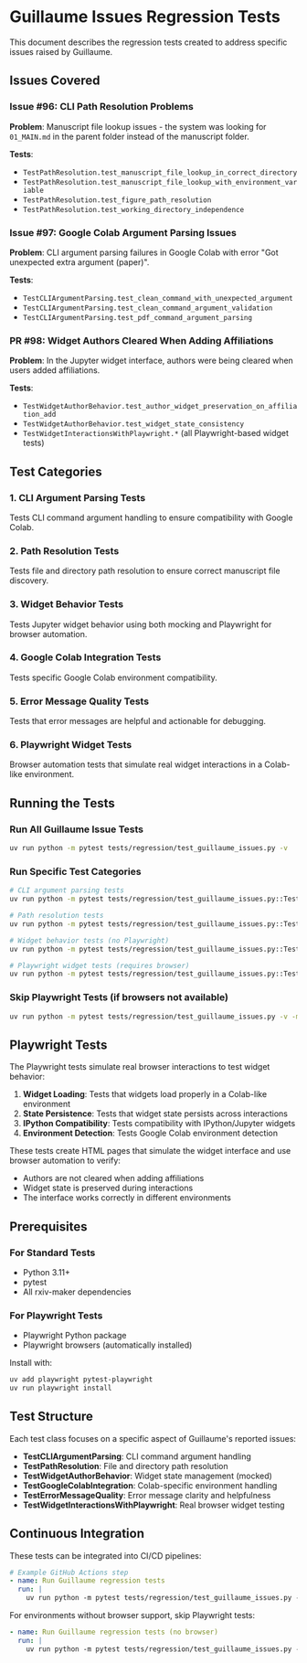 # Guillaume Issues Regression Tests

This document describes the regression tests created to address specific issues raised by Guillaume.

## Issues Covered

### Issue #96: CLI Path Resolution Problems
**Problem**: Manuscript file lookup issues - the system was looking for `01_MAIN.md` in the parent folder instead of the manuscript folder.

**Tests**:
- `TestPathResolution.test_manuscript_file_lookup_in_correct_directory`
- `TestPathResolution.test_manuscript_file_lookup_with_environment_variable`
- `TestPathResolution.test_figure_path_resolution`
- `TestPathResolution.test_working_directory_independence`

### Issue #97: Google Colab Argument Parsing Issues
**Problem**: CLI argument parsing failures in Google Colab with error "Got unexpected extra argument (paper)".

**Tests**:
- `TestCLIArgumentParsing.test_clean_command_with_unexpected_argument`
- `TestCLIArgumentParsing.test_clean_command_argument_validation`
- `TestCLIArgumentParsing.test_pdf_command_argument_parsing`

### PR #98: Widget Authors Cleared When Adding Affiliations
**Problem**: In the Jupyter widget interface, authors were being cleared when users added affiliations.

**Tests**:
- `TestWidgetAuthorBehavior.test_author_widget_preservation_on_affiliation_add`
- `TestWidgetAuthorBehavior.test_widget_state_consistency`
- `TestWidgetInteractionsWithPlaywright.*` (all Playwright-based widget tests)

## Test Categories

### 1. CLI Argument Parsing Tests
Tests CLI command argument handling to ensure compatibility with Google Colab.

### 2. Path Resolution Tests
Tests file and directory path resolution to ensure correct manuscript file discovery.

### 3. Widget Behavior Tests
Tests Jupyter widget behavior using both mocking and Playwright for browser automation.

### 4. Google Colab Integration Tests
Tests specific Google Colab environment compatibility.

### 5. Error Message Quality Tests
Tests that error messages are helpful and actionable for debugging.

### 6. Playwright Widget Tests
Browser automation tests that simulate real widget interactions in a Colab-like environment.

## Running the Tests

### Run All Guillaume Issue Tests
```bash
uv run python -m pytest tests/regression/test_guillaume_issues.py -v
```

### Run Specific Test Categories
```bash
# CLI argument parsing tests
uv run python -m pytest tests/regression/test_guillaume_issues.py::TestCLIArgumentParsing -v

# Path resolution tests
uv run python -m pytest tests/regression/test_guillaume_issues.py::TestPathResolution -v

# Widget behavior tests (no Playwright)
uv run python -m pytest tests/regression/test_guillaume_issues.py::TestWidgetAuthorBehavior -v

# Playwright widget tests (requires browser)
uv run python -m pytest tests/regression/test_guillaume_issues.py::TestWidgetInteractionsWithPlaywright -v
```

### Skip Playwright Tests (if browsers not available)
```bash
uv run python -m pytest tests/regression/test_guillaume_issues.py -v -m "not playwright"
```

## Playwright Tests

The Playwright tests simulate real browser interactions to test widget behavior:

1. **Widget Loading**: Tests that widgets load properly in a Colab-like environment
2. **State Persistence**: Tests that widget state persists across interactions
3. **IPython Compatibility**: Tests compatibility with IPython/Jupyter widgets
4. **Environment Detection**: Tests Google Colab environment detection

These tests create HTML pages that simulate the widget interface and use browser automation to verify:
- Authors are not cleared when adding affiliations
- Widget state is preserved during interactions
- The interface works correctly in different environments

## Prerequisites

### For Standard Tests
- Python 3.11+
- pytest
- All rxiv-maker dependencies

### For Playwright Tests
- Playwright Python package
- Playwright browsers (automatically installed)

Install with:
```bash
uv add playwright pytest-playwright
uv run playwright install
```

## Test Structure

Each test class focuses on a specific aspect of Guillaume's reported issues:

- **TestCLIArgumentParsing**: CLI command argument handling
- **TestPathResolution**: File and directory path resolution
- **TestWidgetAuthorBehavior**: Widget state management (mocked)
- **TestGoogleColabIntegration**: Colab-specific environment handling
- **TestErrorMessageQuality**: Error message clarity and helpfulness
- **TestWidgetInteractionsWithPlaywright**: Real browser widget testing

## Continuous Integration

These tests can be integrated into CI/CD pipelines:

```yaml
# Example GitHub Actions step
- name: Run Guillaume regression tests
  run: |
    uv run python -m pytest tests/regression/test_guillaume_issues.py -v
```

For environments without browser support, skip Playwright tests:
```yaml
- name: Run Guillaume regression tests (no browser)
  run: |
    uv run python -m pytest tests/regression/test_guillaume_issues.py -v -m "not playwright"
```
